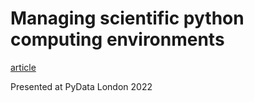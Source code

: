 # Managing scientific python computing environments
[article](https://github.com/rluthi/PyData_London_2022/blob/master/taming_python_environments.md)

Presented at PyData London 2022
